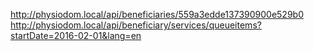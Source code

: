 



http://physiodom.local/api/beneficiaries/559a3edde137390900e529b0
http://physiodom.local/api/beneficiary/services/queueitems?startDate=2016-02-01&lang=en